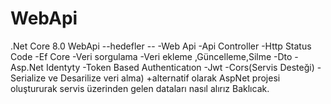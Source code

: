 # WebApi
.Net Core 8.0 WebApi
--hedefler --
-Web Api
-Api Controller
-Http Status Code
-Ef Core
-Veri sorgulama
-Veri ekleme ,Güncelleme,Silme
-Dto
-Asp.Net Identyty
-Token Based Authenticatıon
-Jwt
-Cors(Servis Desteği)
-Serialize ve Desarilize veri alma) +alternatif olarak AspNet projesi  oluştururak servis üzerinden gelen dataları nasıl alırız Baklıcak.


